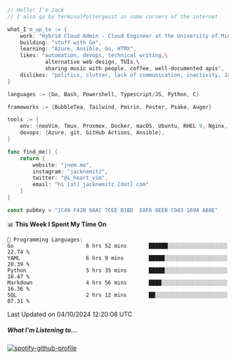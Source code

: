 ```go
// Hello! I'm Jack
// I also go by terminalPoltergeist in some corners of the internet

what_I'm_up_to := {
    work: "Hybrid Cloud Admin - Cloud Engineer at the University of Minnesota",
    building: "stuff with Go",
    learning: "Azure, Ansible, Go, HTMX",
    likes: "automation, devops, technical writing,\
            alternative web-design, TUIs,\
            sharing music with people, coffee, well-documented apis",
    dislikes: "politics, clutter, lack of communication, inactivity, Java",
}

languages := {Go, Bash, Powershell, Typescript/JS, Python, C}

frameworks := {BubbleTea, Tailwind, Pmirin, Pester, Psake, Auger}

tools := {
    env: {neoVim, Tmux, Proxmox, Docker, macOS, Ubuntu, RHEL 9, Nginx, DigitalOcean, Cloudflare},
    devops: {Azure, git, GitHub Actions, Ansible},
}

func find_me() {
    return {
        website: "jnem.me",
        instagram: "jacknemitz",
        twitter: "@i_heart_vim",
        email: "hi [at] jacknemitz [dot] com"
    }
}

const pubKey = "1C49 F42B 6AAC 7CEE B18D  EAF6 0EEB C943 1694 A88E"
```

<!--START_SECTION:waka-->
📊 **This Week I Spent My Time On** 

```text
💬 Programming Languages: 
Go                       6 hrs 52 mins       ██████░░░░░░░░░░░░░░░░░░░   22.74 % 
YAML                     6 hrs 9 mins        █████░░░░░░░░░░░░░░░░░░░░   20.39 % 
Python                   5 hrs 35 mins       █████░░░░░░░░░░░░░░░░░░░░   18.47 % 
Markdown                 4 hrs 56 mins       ████░░░░░░░░░░░░░░░░░░░░░   16.36 % 
SQL                      2 hrs 12 mins       ██░░░░░░░░░░░░░░░░░░░░░░░   07.31 % 
```


 Last Updated on 04/10/2024 12:20:08 UTC
<!--END_SECTION:waka-->

##### What I'm Listening to...

[![spotify-github-profile](https://jnem.me/listening-item?maxAge=2592000)](https://jnem.me/listening)
